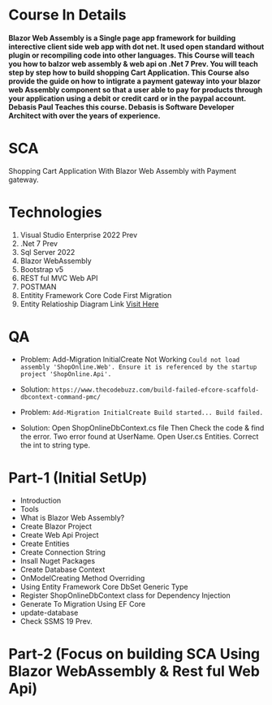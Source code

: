 
# Course In Details

#### Blazor Web Assembly is a Single page app framework for building interective client side web app with dot net. It used open standard without plugin or recompiling code into other languages. This Course will teach you how to balzor web assembly & web api on .Net 7 Prev. You will teach step by step how to build shopping Cart Application. This Course also provide the guide on how to intigrate a payment gateway into your blazor web Assembly component so that a user able to pay for products through your application using a debit or credit card or in the paypal account. Debasis Paul Teaches this course. Debasis is Software Developer Architect with over the years of experience.

# SCA
Shopping Cart Application With Blazor Web Assembly with Payment gateway.

# Technologies

1. Visual Studio Enterprise 2022 Prev
2. .Net 7 Prev
3. Sql Server 2022
4. Blazor WebAssembly
5. Bootstrap v5
6. REST ful MVC Web API
7. POSTMAN
8. Entitity Framework Core Code First Migration
9. Entity Relatioship Diagram Link [Visit Here](https://lucid.app/lucidchart/969fa12e-1cb2-49bf-9e2d-3a89accc11ab/edit?viewport_loc=-65%2C-11%2C1707%2C872%2C0_0&invitationId=inv_534ffb26-27c6-4037-99ad-da8d6e9f0aa2#)

# QA

- Problem: Add-Migration InitialCreate Not Working `Could not load assembly 'ShopOnline.Web'. Ensure it is referenced by the startup project 'ShopOnline.Api'.`
- Solution: `https://www.thecodebuzz.com/build-failed-efcore-scaffold-dbcontext-command-pmc/`

- Problem: `Add-Migration InitialCreate
Build started...
Build failed.`
- Solution: Open ShopOnlineDbContext.cs file Then Check the code & find the error. Two error found at UserName. Open User.cs Entities. Correct the int to string type.

# Part-1 (Initial SetUp)

-  Introduction
-  Tools
-  What is Blazor Web Assembly?
-  Create Blazor Project
-  Create Web Api Project
-  Create Entities
-  Create Connection String
-  Insall Nuget Packages
-  Create Database Context
-  OnModelCreating Method Overriding
-  Using Entity Framework Core DbSet Generic Type 
-  Register ShopOnlineDbContext class for Dependency Injection
-  Generate To Migration Using EF Core
-  update-database
-  Check SSMS 19 Prev.

# Part-2 (Focus on building SCA Using Blazor WebAssembly & Rest ful Web Api)
